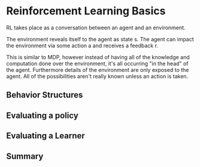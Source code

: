 # Reinforcement Learning Basics

RL takes place as a conversation between an agent and an environment.

The environment reveals itself to the agent as state s. The agent can impact the environment via some action a and receives a feedback r.

This is similar to MDP, however instead of having all of the knowledge and computation done over the environment, it's all occurring "in the head" of the agent. Furthermore details of the environment are only exposed to the agent. All of the possibilities aren't really known unless an action is taken.

## Behavior Structures


## Evaluating a policy


## Evaluating a Learner


## Summary